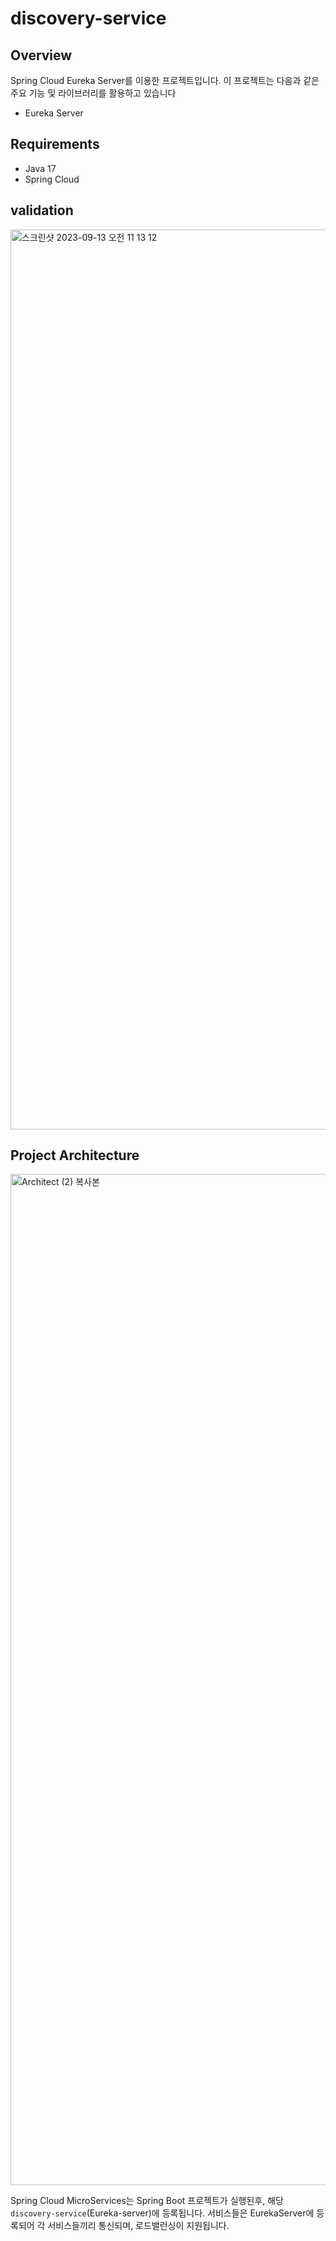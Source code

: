 # discovery-service

## Overview

Spring Cloud Eureka Server를 이용한 프로젝트입니다. 이 프로젝트는 다음과 같은 주요 기능 및 라이브러리를 활용하고 있습니다

- Eureka Server

## Requirements

- Java 17
- Spring Cloud

## validation

<img width="1440" alt="스크린샷 2023-09-13 오전 11 13 12" src="https://github.com/wooriFisa-Final-Project-F4/product-service/assets/109801772/219200f2-7c98-45ea-8849-4da7ff12bed0">

## Project Architecture

<img width="1618" alt="Architect (2) 복사본" src="https://github.com/wooriFisa-Final-Project-F4/.github/assets/109801772/27ac2b1d-8624-424f-aefb-4ceda4484b63">

Spring Cloud MicroServices는 Spring Boot 프로젝트가 실행된후, 해당 `discovery-service`(Eureka-server)에 등록됩니다. 서비스들은 EurekaServer에 등록되어 각 서비스들끼리 통신되며, 로드밸런싱이 지원됩니다.
